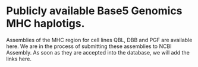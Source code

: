 # Publicly available Base5 Genomics MHC haplotigs. 

Assemblies of the MHC region for cell lines QBL, DBB and PGF are available here. We are in the process of submitting these assemblies to NCBI Assembly. As soon as they are accepted into the database, we will add the links here.

